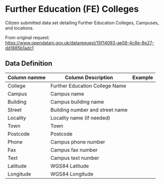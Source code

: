 # Further Education (FE) Colleges

Citizen submitted data set detailing Further Education Colleges, Campuses, and locations.

From original request:
https://www.opendatani.gov.uk/datarequest/15f14093-ae58-4c8e-8e27-dd1885b1adc1

## Data Definition

| Column namme | Column Description | Example |
|---|---|---|
| College | Further Education College Name | |
| Campus | Campus name | |
| Building | Campus building name | |
| Street | Building number and street name | |
| Locality | Locality name (if needed) | |
| Town | Town | |
| Postcode | Postcode | |
| Phone | Campus phone number | |
| Fax | Campus fax number | |
| Text | Campus text number | |
| Latitude | WGS84 Latitude | |
| Longitude | WGS84 Longitude | |
